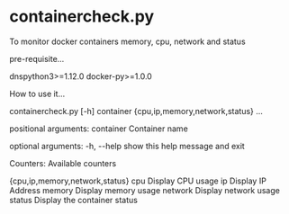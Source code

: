 # containercheck.py
To monitor docker containers memory, cpu, network and status

pre-requisite...

dnspython3>=1.12.0
docker-py>=1.0.0

How to use it...

containercheck.py [-h] container {cpu,ip,memory,network,status} ...

positional arguments:
  container             Container name

optional arguments:
  -h, --help            show this help message and exit

Counters:
  Available counters

  {cpu,ip,memory,network,status}
    cpu                 Display CPU usage
    ip                  Display IP Address
    memory              Display memory usage
    network             Display network usage
    status              Display the container status
    
